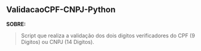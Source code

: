 ## ValidacaoCPF-CNPJ-Python

**SOBRE:**

> Script que realiza a validação dos  dois digitos verificadores 
> do CPF (9 Digitos) ou CNPJ (14 Digitos).

